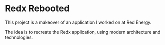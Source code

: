 # Redx Rebooted

This project is a makeover of an application I worked on at Red Energy.

The idea is to recreate the Redx application, using modern architecture and technologies.

